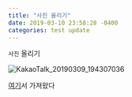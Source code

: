 ```yaml
---
title: "사진 올리기"
date: 2019-03-10 23:58:28 -0400
categories: test update
---
```


`사진` 올리기


![KakaoTalk_20190309_194307036](https://user-images.githubusercontent.com/34255526/54086774-d685fb80-438f-11e9-9dc4-26bfd5982afd.jpg)


[여기][blog-docs]서 가져왔다

[blog-docs]: https://hanee24.github.io/2017/12/21/how-to-upload-image-with-github-readme/
